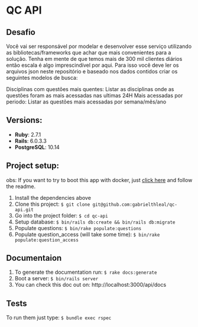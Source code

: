 # QC API

## Desafio
Você vai ser responsável por modelar e desenvolver esse serviço utilizando as bibliotecas/frameworks que achar que mais convenientes para a solução. Tenha em mente de que temos mais de 300 mil clientes diários então escala é algo imprescindível por aqui. Para isso você deve ler os arquivos json neste repositório e baseado nos dados contidos criar os seguintes modelos de busca:

Disciplinas com questões mais quentes: Listar as disciplinas onde as questões foram as mais acessadas nas ultimas 24H
Mais acessadas por periodo: Listar as questões mais acessadas por semana/mês/ano

## Versions:
* **Ruby**: 2.7.1
* **Rails**: 6.0.3.3
* **PostgreSQL**: 10.14

## Project setup:

obs: If you want to try to boot this app with docker, just [click here](https://github.com/gabrielthleal/qc-api/tree/qc-api-with-docker) and follow the readme.

1. Install the dependencies above
2. Clone this project: `$ git clone git@github.com:gabrielthleal/qc-api.git`
3. Go into the project folder: `$ cd qc-api`
4. Setup database: `$ bin/rails db:create && bin/rails db:migrate`
5. Populate questions: `$ bin/rake populate:questions`
6. Populate question_access (will take some time): `$ bin/rake populate:question_access`

## Documentaion
1. To generate the documentation run: `$ rake docs:generate`
2. Boot a server: `$ bin/rails server`
2. You can check this doc out on: http://localhost:3000/api/docs


## Tests
To run them just type: `$ bundle exec rspec`

